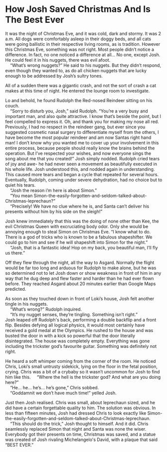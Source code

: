 # How Josh Saved Christmas And Is The Best Ever

It was the night of Christmas Eve, and it was cold, dark and stormy. It was 2 a.m. All dogs were comfortably asleep in their doggy beds, and all cats were going ballistic in their respective living rooms, as is tradition. However this Christmas Eve, something was not right. Most people didn’t notice a difference. In fact, no one noticed a difference at all… No one, except Josh. He could feel it in his nuggets, there was evil afoot.<br>
&nbsp;&nbsp;&nbsp;&nbsp;“What’s wrong nuggets?” He said to his nuggets.
But they didn’t respond, even though they wanted to, as do all chicken nuggets that are lucky enough to be addressed by Josh’s sultry tones.

All of a sudden there was a gigantic crash, and not the sort of crash a cat makes at this time of night. He entered the lounge room to investigate.

Lo and behold, he found Rudolph the Red-nosed Reindeer sitting on his couch.<br>
&nbsp;&nbsp;&nbsp;&nbsp;“Sorry to disturb you, Josh,” said Rudolph. “You’re a very busy and important man, and also quite attractive. I know that’s beside the point, but I feel compelled to express it. Oh, and thank you for making my nose all red. Previously, I had no respect in the reindeer gang, but ever since you suggested cosmetic nasal surgery to differentiate myself from the others, I have become the most popular reindeer and am now Santas right hand man! I don’t know why you wanted me to cover up your involvement in this entire process, because people should really know the brains behind the operation. But I’ve respected your wishes, and now everyone sings the song about me that you created!”
Josh simply nodded. Rudolph cried tears of joy and awe- he had never seen a movement as beautifully executed in his whole life. Josh understood this, and nodded again in understanding. This caused more tears and began a cycle that repeated for several hours. Eventually, Rudolph, coming under severe dehydration, had no choice but to quiet his tears.<br>
&nbsp;&nbsp;&nbsp;&nbsp;“Josh the reason i’m here is about Simon.”<br>
&nbsp;&nbsp;&nbsp;&nbsp;“You mean Simon-the-easily-forgotten-and-seldom-talked-about-Christmas-leprechaun?”<br>
&nbsp;&nbsp;&nbsp;&nbsp;“Precisely! We have no clue where he is, and Santa can’t deliver his presents without him by his side on the sleigh!”

Josh knew immediately that this was the doing of none other than Kee, the evil Christmas Queen with excruciating body odor. Only she would be annoying enough to steal Simon on Christmas Eve. “I know what to do.  There is a god of tricks who is known to be a fabulous shapeshifter. We could go to him and see if he will shapeshift into Simon for the night.”<br>
&nbsp;&nbsp;&nbsp;&nbsp;“Josh, that is a fantastic idea! Hop on my back, you beautiful man, I’ll fly us there.”

Off they flew through the night, all the way to Asgard. Normally the flight would be far too long and arduous for Rudolph to make alone, but he was so determined not to let Josh down or show weakness in front of him in any way that he dug deep and flew faster and harder than he had ever flown before. They reached Asgard about 20 minutes earlier than Google Maps predicted.

As soon as they touched down in front of Loki’s house, Josh felt another tingle in his nuggets.<br>
&nbsp;&nbsp;&nbsp;&nbsp;“What’s wrong?” Rudolph inquired.<br>
&nbsp;&nbsp;&nbsp;&nbsp;“It’s my nugget senses, they’re tingling. Something isn’t right.”<br>
Josh leaped off Rudolph's back, performing a double backflip and a front flip. Besides defying all logical physics, it would most certainly have received a gold medal at the Olympics. He rushed to the house and was busted the door in with a kick so powerful that the door literally disintegrated. The house was completely empty. Everything was gone including the trickster god’s favourite guitar. Something was definitely not right.

He heard a soft whimper coming from the corner of the room. He noticed Chris, Loki’s small untrusty sidekick, lying on the floor in the fetal position, crying. Chris was a bit of a crybaby so it wasn’t uncommon for Josh to find him like this.
&nbsp;&nbsp;&nbsp;&nbsp;“Where the hell is the trickster god? And what are you doing here?”<br>
&nbsp;&nbsp;&nbsp;&nbsp;“He… he… he’s… he’s gone,” Chris sobbed.<br>
&nbsp;&nbsp;&nbsp;&nbsp;“Goddamnit we don’t have much time!” yelled Josh.

Just then Josh realised. Chris was small, about leprechaun sized, and he did have a certain forgettable quality to him. The solution was obvious. In less than fifteen minutes, Josh had dressed Chris to look exactly like Simon-the-easily-forgotten-and-seldom-talked-about-Christmas-leprechaun.<br>
&nbsp;&nbsp;&nbsp;&nbsp;“This should do the trick,” Josh thought to himself.
And it did. Chris seamlessly replaced Simon that night and Santa was none the wiser. Everybody got their presents on time, Christmas was saved, and a statue was created of Josh rivaling Michelangelo's David, with a plaque that said “BEST EVER.”


